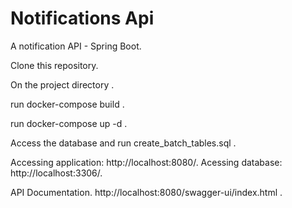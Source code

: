 # Notifications Api
A notification API - Spring Boot.

Clone this repository.

On the project directory     .

run docker-compose build     .

run docker-compose up -d     .

Access the database and run create_batch_tables.sql .

Accessing application:  http://localhost:8080/.
Acessing database:  http://localhost:3306/.

API Documentation.
http://localhost:8080/swagger-ui/index.html .





